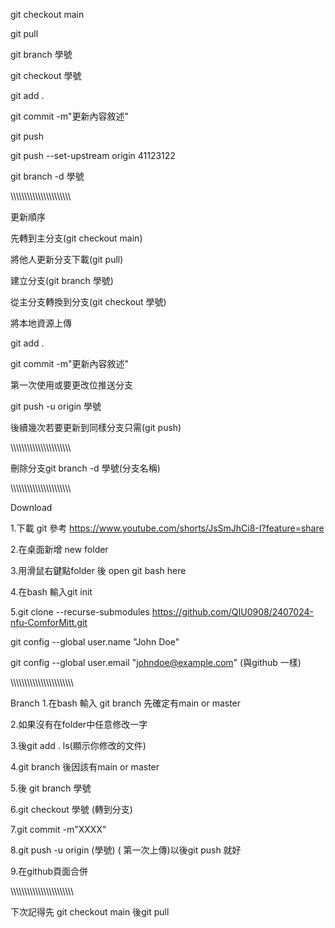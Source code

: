 git checkout main

git pull

git branch 學號

git checkout 學號

git add .

git commit -m"更新內容敘述"

git push

git push --set-upstream origin 41123122

git branch -d 學號

\\\\\\\\\\\\\\\\\\\\\\\\\\\\\\\\\\\\\\\\\\\\

更新順序

先轉到主分支(git checkout main)

將他人更新分支下載(git pull)

建立分支(git branch 學號)

從主分支轉換到分支(git checkout 學號)

將本地資源上傳

git add .

git commit -m"更新內容敘述"

第一次使用或要更改位推送分支

git push -u origin 學號

後續幾次若要更新到同樣分支只需(git push)

\\\\\\\\\\\\\\\\\\\\\\\\\\\\\\\\\\\\\\\\\\\\

刪除分支git branch -d 學號(分支名稱)

\\\\\\\\\\\\\\\\\\\\\\\\\\\\\\\\\\\\\\\\\\\\

Download

1.下載 git 參考 https://www.youtube.com/shorts/JsSmJhCi8-I?feature=share

2.在桌面新增 new folder

3.用滑鼠右鍵點folder 後 open git bash here

4.在bash 輸入git init

5.git clone --recurse-submodules https://github.com/QIU0908/2407024-nfu-ComforMitt.git

git config --global user.name "John Doe"

git config --global user.email "johndoe@example.com" (與github 一樣)

\\\\\\\\\\\\\\\\\\\\\\\\\\\\\\\\\\\\\\\\\\\\\

Branch 1.在bash 輸入 git branch 先確定有main or master

2.如果沒有在folder中任意修改一字

3.後git add .
ls(顯示你修改的文件)

4.git branch 後因該有main or master

5.後 git branch 學號

6.git checkout 學號 (轉到分支)

7.git commit -m"XXXX"

8.git push -u origin (學號) ( 第一次上傳)以後git push 就好

9.在github頁面合併

\\\\\\\\\\\\\\\\\\\\\\\\\\\\\\\\\\\\\\\\\\\\\

下次記得先 git checkout main 後git pull
